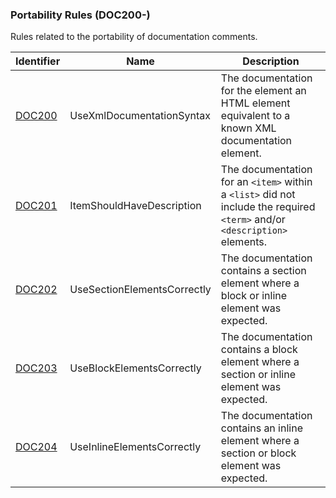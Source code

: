 ### Portability Rules (DOC200-)

Rules related to the portability of documentation comments.

Identifier | Name | Description
-----------|------|-------------
[DOC200](DOC200.md) | UseXmlDocumentationSyntax | The documentation for the element an HTML element equivalent to a known XML documentation element.
[DOC201](DOC201.md) | ItemShouldHaveDescription | The documentation for an `<item>` within a `<list>` did not include the required `<term>` and/or `<description>` elements.
[DOC202](DOC202.md) | UseSectionElementsCorrectly | The documentation contains a section element where a block or inline element was expected.
[DOC203](DOC203.md) | UseBlockElementsCorrectly | The documentation contains a block element where a section or inline element was expected.
[DOC204](DOC204.md) | UseInlineElementsCorrectly | The documentation contains an inline element where a section or block element was expected.
